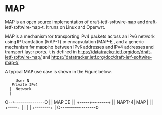 MAP
=======


MAP is an open source implementation of draft-ietf-softwire-map and
draft-ietf-softwire-map-t. It runs on Linux and Openwrt.

MAP is a mechanism for transporting IPv4 packets across an IPv6 network
using IP translation (MAP-T) or encapsulation (MAP-E), and a generic
mechanism for mapping between IPv6 addresses and IPv4 addresses and
transport layer ports. It is defined in
https://datatracker.ietf.org/doc/draft-ietf-softwire-map/ and
https://datatracker.ietf.org/doc/draft-ietf-softwire-map-t/


A typical MAP use case is shown in the Figure below.
   
         User N
       Private IPv4
      |  Network
      |
   O--+---------------O
   |  |  MAP CE       |
   | +-----+--------+ |
   | NAPT44|  MAP   | |
   | +-----+      | | |
   |       +--------+ |
   O------------------O 
                       

